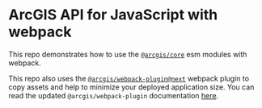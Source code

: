 # ArcGIS API for JavaScript with webpack

This repo demonstrates how to use the [`@arcgis/core`](https://www.npmjs.com/package/@arcgis/core) esm modules with webpack.

This repo also uses the [`@arcgis/webpack-plugin@next`](https://www.npmjs.com/package/@arcgis/webpack-plugin) webpack plugin to copy assets and help to minimize your deployed application size. You can read the updated `@arcgis/webpack-plugin` documentation [here](https://github.com/Esri/arcgis-webpack-plugin/tree/update-for-esm).